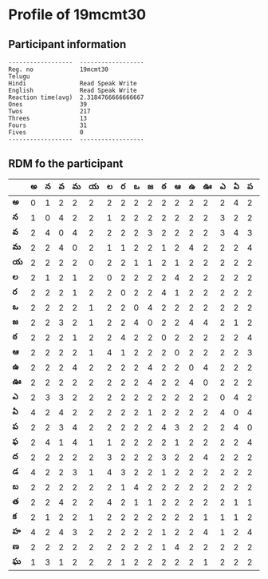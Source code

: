 



# Profile of 19mcmt30

## Participant information



```
------------------  ------------------
Reg. no             19mcmt30
Telugu
Hindi               Read Speak Write
English             Read Speak Write
Reaction time(avg)  2.3184766666666667
Ones                39
Twos                217
Threes              13
Fours               31
Fives               0
------------------  ------------------
```  

## RDM fo the participant
  
  
|       |   అ |   న |   వ |   మ |   య |   ల |   ర |   ఒ |   జ |   ఠ |   ఆ |   ఉ |   ఊ |   ఎ |   ఏ |   ప |   ఫ |   ద |   డ |   బ |   త |   క |   హ |   ణ |   ఘ |
|-------|-----|-----|-----|-----|-----|-----|-----|-----|-----|-----|-----|-----|-----|-----|-----|-----|-----|-----|-----|-----|-----|-----|-----|-----|-----|
| **అ** |   0 |   1 |   2 |   2 |   2 |   2 |   2 |   2 |   2 |   2 |   2 |   2 |   2 |   2 |   4 |   2 |   2 |   2 |   4 |   2 |   2 |   2 |   4 |   2 |   1 |
| **న** |   1 |   0 |   4 |   2 |   2 |   1 |   2 |   2 |   2 |   2 |   2 |   2 |   2 |   3 |   2 |   2 |   4 |   2 |   2 |   2 |   2 |   1 |   2 |   2 |   3 |
| **వ** |   2 |   4 |   0 |   4 |   2 |   2 |   2 |   2 |   3 |   2 |   2 |   2 |   2 |   3 |   4 |   3 |   1 |   2 |   2 |   2 |   4 |   2 |   4 |   2 |   1 |
| **మ** |   2 |   2 |   4 |   0 |   2 |   1 |   1 |   2 |   2 |   1 |   2 |   4 |   2 |   2 |   2 |   4 |   4 |   2 |   3 |   2 |   2 |   2 |   3 |   2 |   2 |
| **య** |   2 |   2 |   2 |   2 |   0 |   2 |   2 |   1 |   1 |   2 |   1 |   2 |   2 |   2 |   2 |   2 |   1 |   2 |   1 |   2 |   2 |   1 |   2 |   2 |   2 |
| **ల** |   2 |   1 |   2 |   1 |   2 |   0 |   2 |   2 |   2 |   2 |   4 |   2 |   2 |   2 |   2 |   2 |   1 |   3 |   4 |   2 |   4 |   2 |   2 |   2 |   2 |
| **ర** |   2 |   2 |   2 |   1 |   2 |   2 |   0 |   2 |   2 |   4 |   1 |   2 |   2 |   2 |   2 |   2 |   2 |   2 |   3 |   1 |   2 |   2 |   2 |   2 |   1 |
| **ఒ** |   2 |   2 |   2 |   2 |   1 |   2 |   2 |   0 |   4 |   2 |   2 |   2 |   2 |   2 |   2 |   2 |   2 |   2 |   2 |   4 |   1 |   2 |   2 |   2 |   2 |
| **జ** |   2 |   2 |   3 |   2 |   1 |   2 |   2 |   4 |   0 |   2 |   2 |   4 |   4 |   2 |   1 |   2 |   2 |   2 |   2 |   2 |   1 |   2 |   2 |   2 |   2 |
| **ఠ** |   2 |   2 |   2 |   1 |   2 |   2 |   4 |   2 |   2 |   0 |   2 |   2 |   2 |   2 |   2 |   4 |   2 |   3 |   1 |   2 |   2 |   2 |   1 |   1 |   2 |
| **ఆ** |   2 |   2 |   2 |   2 |   1 |   4 |   1 |   2 |   2 |   2 |   0 |   2 |   2 |   2 |   2 |   3 |   1 |   2 |   2 |   2 |   2 |   2 |   2 |   4 |   2 |
| **ఉ** |   2 |   2 |   2 |   4 |   2 |   2 |   2 |   2 |   4 |   2 |   2 |   0 |   4 |   2 |   2 |   2 |   2 |   2 |   2 |   2 |   2 |   2 |   2 |   2 |   2 |
| **ఊ** |   2 |   2 |   2 |   2 |   2 |   2 |   2 |   2 |   4 |   2 |   2 |   4 |   0 |   2 |   2 |   2 |   2 |   4 |   2 |   2 |   2 |   1 |   4 |   2 |   1 |
| **ఎ** |   2 |   3 |   3 |   2 |   2 |   2 |   2 |   2 |   2 |   2 |   2 |   2 |   2 |   0 |   4 |   2 |   2 |   2 |   2 |   2 |   2 |   1 |   1 |   2 |   2 |
| **ఏ** |   4 |   2 |   4 |   2 |   2 |   2 |   2 |   2 |   1 |   2 |   2 |   2 |   2 |   4 |   0 |   4 |   2 |   2 |   2 |   2 |   1 |   1 |   2 |   2 |   2 |
| **ప** |   2 |   2 |   3 |   4 |   2 |   2 |   2 |   2 |   2 |   4 |   3 |   2 |   2 |   2 |   4 |   0 |   4 |   2 |   2 |   2 |   1 |   2 |   4 |   2 |   2 |
| **ఫ** |   2 |   4 |   1 |   4 |   1 |   1 |   2 |   2 |   2 |   2 |   1 |   2 |   2 |   2 |   2 |   4 |   0 |   2 |   2 |   2 |   2 |   2 |   4 |   2 |   2 |
| **ద** |   2 |   2 |   2 |   2 |   2 |   3 |   2 |   2 |   2 |   3 |   2 |   2 |   4 |   2 |   2 |   2 |   2 |   0 |   3 |   2 |   2 |   1 |   2 |   1 |   2 |
| **డ** |   4 |   2 |   2 |   3 |   1 |   4 |   3 |   2 |   2 |   1 |   2 |   2 |   2 |   2 |   2 |   2 |   2 |   3 |   0 |   2 |   2 |   1 |   2 |   2 |   1 |
| **బ** |   2 |   2 |   2 |   2 |   2 |   2 |   1 |   4 |   2 |   2 |   2 |   2 |   2 |   2 |   2 |   2 |   2 |   2 |   2 |   0 |   3 |   2 |   2 |   2 |   2 |
| **త** |   2 |   2 |   4 |   2 |   2 |   4 |   2 |   1 |   1 |   2 |   2 |   2 |   2 |   2 |   1 |   1 |   2 |   2 |   2 |   3 |   0 |   1 |   2 |   2 |   2 |
| **క** |   2 |   1 |   2 |   2 |   1 |   2 |   2 |   2 |   2 |   2 |   2 |   2 |   1 |   1 |   1 |   2 |   2 |   1 |   1 |   2 |   1 |   0 |   1 |   2 |   2 |
| **హ** |   4 |   2 |   4 |   3 |   2 |   2 |   2 |   2 |   2 |   1 |   2 |   2 |   4 |   1 |   2 |   4 |   4 |   2 |   2 |   2 |   2 |   1 |   0 |   2 |   4 |
| **ణ** |   2 |   2 |   2 |   2 |   2 |   2 |   2 |   2 |   2 |   1 |   4 |   2 |   2 |   2 |   2 |   2 |   2 |   1 |   2 |   2 |   2 |   2 |   2 |   0 |   2 |
| **ఘ** |   1 |   3 |   1 |   2 |   2 |   2 |   1 |   2 |   2 |   2 |   2 |   2 |   1 |   2 |   2 |   2 |   2 |   2 |   1 |   2 |   2 |   2 |   4 |   2 |   0 |